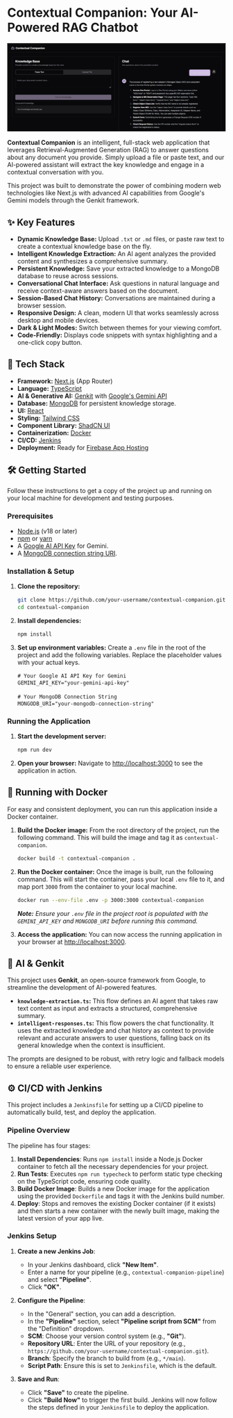 # Contextual Companion: Your AI-Powered RAG Chatbot

![Contextual Companion Screenshot](https://github.com/Ravi191203/RAG-ChatBot/blob/2eeb51cf8287adc783da396bb7c5266a5eba26bf/Screenshot%202025-07-24%20223415.png)

**Contextual Companion** is an intelligent, full-stack web application that leverages Retrieval-Augmented Generation (RAG) to answer questions about any document you provide. Simply upload a file or paste text, and our AI-powered assistant will extract the key knowledge and engage in a contextual conversation with you.

This project was built to demonstrate the power of combining modern web technologies like Next.js with advanced AI capabilities from Google's Gemini models through the Genkit framework.

## ✨ Key Features

- **Dynamic Knowledge Base:** Upload `.txt` or `.md` files, or paste raw text to create a contextual knowledge base on the fly.
- **Intelligent Knowledge Extraction:** An AI agent analyzes the provided content and synthesizes a comprehensive summary.
- **Persistent Knowledge:** Save your extracted knowledge to a MongoDB database to reuse across sessions.
- **Conversational Chat Interface:** Ask questions in natural language and receive context-aware answers based on the document.
- **Session-Based Chat History:** Conversations are maintained during a browser session.
- **Responsive Design:** A clean, modern UI that works seamlessly across desktop and mobile devices.
- **Dark & Light Modes:** Switch between themes for your viewing comfort.
- **Code-Friendly:** Displays code snippets with syntax highlighting and a one-click copy button.

## 🚀 Tech Stack

- **Framework:** [Next.js](https://nextjs.org/) (App Router)
- **Language:** [TypeScript](https://www.typescriptlang.org/)
- **AI & Generative AI:** [Genkit](https://firebase.google.com/docs/genkit) with [Google's Gemini API](https://ai.google.dev/)
- **Database:** [MongoDB](https://www.mongodb.com/) for persistent knowledge storage.
- **UI:** [React](https://react.dev/)
- **Styling:** [Tailwind CSS](https://tailwindcss.com/)
- **Component Library:** [ShadCN UI](https://ui.shadcn.com/)
- **Containerization:** [Docker](https://www.docker.com/)
- **CI/CD:** [Jenkins](https://www.jenkins.io/)
- **Deployment:** Ready for [Firebase App Hosting](https://firebase.google.com/docs/hosting)

## 🛠️ Getting Started

Follow these instructions to get a copy of the project up and running on your local machine for development and testing purposes.

### Prerequisites

- [Node.js](https://nodejs.org/en) (v18 or later)
- [npm](https://www.npmjs.com/) or [yarn](https://yarnpkg.com/)
- A [Google AI API Key](https://ai.google.dev/gemini-api/docs/api-key) for Gemini.
- A [MongoDB connection string URI](https://www.mongodb.com/docs/manual/reference/connection-string/).

### Installation & Setup

1.  **Clone the repository:**
    ```bash
    git clone https://github.com/your-username/contextual-companion.git
    cd contextual-companion
    ```

2.  **Install dependencies:**
    ```bash
    npm install
    ```

3.  **Set up environment variables:**
    Create a `.env` file in the root of the project and add the following variables. Replace the placeholder values with your actual keys.

    ```env
    # Your Google AI API Key for Gemini
    GEMINI_API_KEY="your-gemini-api-key"

    # Your MongoDB Connection String
    MONGODB_URI="your-mongodb-connection-string"
    ```

### Running the Application

1.  **Start the development server:**
    ```bash
    npm run dev
    ```

2.  **Open your browser:**
    Navigate to [http://localhost:3000](http://localhost:3000) to see the application in action.

## 🐳 Running with Docker

For easy and consistent deployment, you can run this application inside a Docker container.

1.  **Build the Docker image:**
    From the root directory of the project, run the following command. This will build the image and tag it as `contextual-companion`.
    ```bash
    docker build -t contextual-companion .
    ```

2.  **Run the Docker container:**
    Once the image is built, run the following command. This will start the container, pass your local `.env` file to it, and map port `3000` from the container to your local machine.
    ```bash
    docker run --env-file .env -p 3000:3000 contextual-companion
    ```
    
    _**Note:** Ensure your `.env` file in the project root is populated with the `GEMINI_API_KEY` and `MONGODB_URI` before running this command._

3.  **Access the application:**
    You can now access the running application in your browser at [http://localhost:3000](http://localhost:3000).

## 🤖 AI & Genkit

This project uses **Genkit**, an open-source framework from Google, to streamline the development of AI-powered features.

- **`knowledge-extraction.ts`:** This flow defines an AI agent that takes raw text content as input and extracts a structured, comprehensive summary.
- **`intelligent-responses.ts`:** This flow powers the chat functionality. It uses the extracted knowledge and chat history as context to provide relevant and accurate answers to user questions, falling back on its general knowledge when the context is insufficient.

The prompts are designed to be robust, with retry logic and fallback models to ensure a reliable user experience.

## ⚙️ CI/CD with Jenkins

This project includes a `Jenkinsfile` for setting up a CI/CD pipeline to automatically build, test, and deploy the application.

### Pipeline Overview

The pipeline has four stages:

1.  **Install Dependencies**: Runs `npm install` inside a Node.js Docker container to fetch all the necessary dependencies for your project.
2.  **Run Tests**: Executes `npm run typecheck` to perform static type checking on the TypeScript code, ensuring code quality.
3.  **Build Docker Image**: Builds a new Docker image for the application using the provided `Dockerfile` and tags it with the Jenkins build number.
4.  **Deploy**: Stops and removes the existing Docker container (if it exists) and then starts a new container with the newly built image, making the latest version of your app live.

### Jenkins Setup

1.  **Create a new Jenkins Job**:
    - In your Jenkins dashboard, click **"New Item"**.
    - Enter a name for your pipeline (e.g., `contextual-companion-pipeline`) and select **"Pipeline"**.
    - Click **"OK"**.

2.  **Configure the Pipeline**:
    - In the "General" section, you can add a description.
    - In the **"Pipeline"** section, select **"Pipeline script from SCM"** from the "Definition" dropdown.
    - **SCM**: Choose your version control system (e.g., **"Git"**).
    - **Repository URL**: Enter the URL of your repository (e.g., `https://github.com/your-username/contextual-companion.git`).
    - **Branch**: Specify the branch to build from (e.g., `*/main`).
    - **Script Path**: Ensure this is set to `Jenkinsfile`, which is the default.

3.  **Save and Run**:
    - Click **"Save"** to create the pipeline.
    - Click **"Build Now"** to trigger the first build. Jenkins will now follow the steps defined in your `Jenkinsfile` to deploy the application.